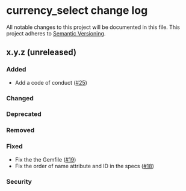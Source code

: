 # currency_select change log

All notable changes to this project will be documented in this file.
This project adheres to [Semantic Versioning](http://semver.org/).


## x.y.z (unreleased)

### Added
- Add a code of conduct 
  ([#25](https://github.com/braingourmets/currency_select/pull/25))


### Changed


### Deprecated


### Removed


### Fixed
- Fix the the Gemfile
  ([#19](https://github.com/braingourmets/currency_select/pull/19))
- Fix the order of name attribute and ID in the specs
  ([#18](https://github.com/braingourmets/currency_select/pull/18))


### Security
